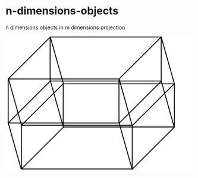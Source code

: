 # n-dimensions-objects
n dimensions objects in m dimensions projection

![4d cube in 2d projection](https://raw.githubusercontent.com/8HoLoN/n-dimensions-objects/main/4d-object-2d-projection.png)
